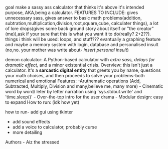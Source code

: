 goal make a sassy ass calculator that thinks it's above it's intended purpose, AKA,being a calculator.
FEATURES TO INCLUDE: gives unnecessary sass, gives answer to basic math problems(addition, subtration,multiplication,division,root,square,cube, calculater
things), a lot of lore drops(gives some back ground story about itself or "the creator"(me)),ask if your sure that this is what you want it to do(really? 2+2??).
things i think will be used: loops, and stuff???
evantually a graphing feature and maybe a memory system with login, database and personalised insult
(no,no. your mother was write about- *insert personal insult*)

demon calculator: A Python-based calculator with *extra sass, delays for dramatic effect,* and a minor existential crisis.
Overview: this isn't just a calculator. It's a **sarcastic digital entity** that greets you by name, questions your math choises,
          and then proceeds to solve your problems-both numerical and emotional 
Features: -Aruthematic operations (Add, Subtracted, Multiply, Division and many,believe me, many more)
          - Cinematic word by word/ leter by letter narration using 'sys.stdout.write' and 'time.sleep()'
          - Over-the-top intro for the user drama
          - Modular design: easy to expand
 How to run: (idk how yet)

how to run- add gui using tkinter
- add sound effects
- add a voice to calculator, probably curse
- more detailing

 Authors
     - Aiz the stressed
